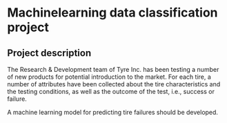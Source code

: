 # Machinelearning data classification project
## Project description
The Research & Development team of Tyre Inc. has been testing a number of new products for potential introduction to the market. For each tire, a number of attributes have been collected about the tire characteristics and the testing conditions, as well as the outcome of the test, i.e., success or failure. 

A machine learning model for predicting tire failures should be developed.

